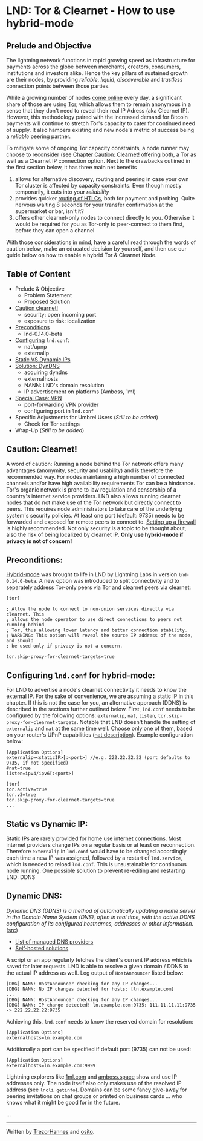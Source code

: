 # LND: Tor & Clearnet - How to use hybrid-mode

## Prelude and Objective ##
The lightning network functions in rapid growing speed as infrastructure for payments across the globe between merchants, creators, consumers, institutions and investors alike. Hence the key pillars of sustained growth are their nodes, by providing _reliable_, _liquid_, _discoverable_ and _trustless_ connection points between those parties.

While a growing number of nodes [come online](https://studio.glassnode.com/metrics?a=BTC&category=Lightning&m=lightning.ChannelsCount&zoom=all) every day, a significant share of those are using [Tor](https://www.torproject.org/), which allows them to remain anonymous in a sense that they don't need to reveal their real IP Adress (aka Clearnet IP). However, this methodology paired with the increased demand for Bitcoin payments will continue to stretch Tor's capacity to cater for continued need of supply. It also hampers existing and new node's metric of success being a _reliable_ peering partner.

To mitigate some of ongoing Tor capacity constraints, a node runner may choose to reconsider (see [Chapter Caution: Clearnet!](#caution-clearnet) offering both, a Tor as well as a Clearnet IP connection option. Next to the drawbacks outlined in the first section below, it has three main net benefits 
1. allows for alternative discovery, routing and peering in case your own Tor cluster is affected by capacity constraints. Even though mostly temporarily, it cuts into your _reliability_
2. provides quicker [routing of HTLCs](https://blog.lnrouter.app/htlc-response-time), both for payment and probing. Quite nervous waiting 8 seconds for your transfer confirmation at the supermarket or bar, isn't it?
3. offers other clearnet-only nodes to connect directly to you. Otherwise it would be required for you as Tor-only to peer-connect to them first, before they can open a channel

With those considerations in mind, have a careful read through the words of caution below, make an educated decision by yourself, and then use our guide below on how to enable a hybrid Tor & Clearnet Node.


## Table of Content ##

- Prelude & Objective
  - Problem Statement
  - Proposed Solution
- [Caution clearnet!](#caution-clearnet)
  - security: open incoming port
  - exposure to risk: localization
- [Preconditions](#preconditions) 
  - lnd-0.14.0-beta
- [Configuring](#configuring-lndconf-for-hybrid-mode) `lnd.conf`: 
  - nat/upnp
  - externalip
- [Static VS Dynamic IPs](#static-vs-dynamic-ip)
- [Solution: DynDNS](#dynamic-dns) 
  - acquiring dyndns
  - externalhosts
  - NANN: LND's domain resolution
  - IP advertisement on platforms (Amboss, 1ml)
- [Special Case: VPN](#special-case-vpn-setup)
  - port-forwarding VPN provider
  - configuring port in `lnd.conf`
- Specific Adjustments for Umbrel Users (_Still to be added_)
  - Check for Tor settings
- Wrap-Up (_Still to be added_)


## **Caution: Clearnet!** ##
A word of caution: Running a node behind the Tor network offers many advantages (anonymity, security and usability) and is therefore the recommended way. For nodes maintaining a high number of connected channels and/or have high availability requirements Tor can be a hindrance. Tor's organic network is prone to law regulation and censorship of a country's internet service providers. LND also allows running clearnet nodes that do not make use of the Tor network but directly connect to peers. This requires node administrators to take care of the underlying system's security policies. At least one port (default: 9735) needs to be forwarded and exposed for remote peers to connect to. [Setting up a firewall](https://www.maketecheasier.com/how-to-set-up-firewall-linux/) is highly recommended. Not only security is a topic to be thought about, also the risk of being localized by clearnet IP. **Only use hybrid-mode if privacy is not of concern!**

## **Preconditions:** ##
[Hybrid-mode](https://docs.lightning.engineering/lightning-network-tools/lnd/quick-tor-setup#hybrid-mode) was brought to life in LND by Lightning Labs in version `lnd-0.14.0-beta`. A new option was introduced to split connectivity and to separately address Tor-only peers via Tor and clearnet peers via clearnet:
````
[tor]

; Allow the node to connect to non-onion services directly via clearnet. This
; allows the node operator to use direct connections to peers not running behind
; Tor, thus allowing lower latency and better connection stability.
; WARNING: This option will reveal the source IP address of the node, and should
; be used only if privacy is not a concern.

tor.skip-proxy-for-clearnet-targets=true
````

## **Configuring `lnd.conf` for hybrid-mode:** ##
For LND to advertise a node's clearnet connectivity it needs to know the external IP. For the sake of convenience, we are assuming a static IP in this chapter. If this is not the case for you, an alternative approach (DDNS) is described in the sections further outlined below. First, `lnd.conf` needs to be configured by the following options: `externalip`, `nat`, `listen`, `tor.skip-proxy-for-clearnet-targets`. Notable that LND doesn't handle the setting of `externalip` and `nat` at the same time well. Choose only one of them, based on your router's UPnP capabilities ([nat description](https://docs.lightning.engineering/lightning-network-tools/lnd/nat_traversal)). Example configuration below:
````
[Application Options]
externalip=<staticIP>[:<port>] //e.g. 222.22.22.22 (port defaults to 9735, if not specified)
#nat=true
listen=ipv4/ipv6[:<port>]

[tor]
tor.active=true
tor.v3=true
tor.skip-proxy-for-clearnet-targets=true
...
````

## **Static vs Dynamic IP:** ##
Static IPs are rarely provided for home use internet connections. Most internet providers change IPs on a regular basis or at least on reconnection. Therefore `externalip` in `lnd.conf` would have to be changed accordingly each time a new IP was assigned, followed by a restart of `lnd.service`, which is needed to reload `lnd.conf`. This is unsustainable for continuous node running. One possible solution to prevent re-editing and restarting LND: DDNS

## **Dynamic DNS:** ##
_Dynamic DNS (DDNS) is a method of automatically updating a name server in the Domain Name System (DNS), often in real time, with the active DDNS configuration of its configured hostnames, addresses or other information._ ([src](https://en.wikipedia.org/wiki/Dynamic_DNS))

 - [List of managed DNS providers](https://en.wikipedia.org/wiki/List_of_managed_DNS_providers)
 - [Self-hosted solutions](https://en.wikipedia.org/wiki/Comparison_of_DNS_server_software)

A script or an app regularly fetches the client's current IP address which is saved for later requests. LND is able to resolve a given domain / DDNS to the actual IP address as well. Log output of `HostAnnouncer` listed below:
````
[DBG] NANN: HostAnnouncer checking for any IP changes...
[DBG] NANN: No IP changes detected for hosts: [ln.example.com]
...
[DBG] NANN: HostAnnouncer checking for any IP changes...
[DBG] NANN: IP change detected! ln.example.com:9735: 111.11.11.11:9735 -> 222.22.22.22:9735
````
Achieving this, `lnd.conf` needs to know the reserved domain for resolution:
````
[Application Options]
externalhosts=ln.example.com
````
Additionally a port can be specified if default port (9735) can not be used:
````
[Application Options]
externalhosts=ln.example.com:9999
````
Lightning explorers like [1ml.com](https://1ml.com) and [amboss.space](https://www.amboss.space) show and use IP addresses only. The node itself also only makes use of the resolved IP address (see `lncli getinfo`). Domains can be some fancy give-away for peering invitations on chat groups or printed on business cards ... who knows what it might be good for in the future.

...

_______________________________________________________________

Written by [TrezorHannes](https://github.com/TrezorHannes) and [osito](https://github.com/blckbx).
